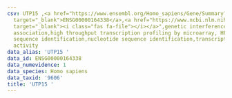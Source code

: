 ```yaml
---
csv: UTP15 ,<a href="https://www.ensembl.org/Homo_sapiens/Gene/Summary?db=core;g=ENSG00000164338"
  target="_blank">ENSG00000164338</a>,<a href="https://www.ncbi.nlm.nih.gov/pubmed/28369544"
  target="_blank"><i class="fas fa-file"></i></a>",genetic interference,functional
  association,high throughput transcription profiling by microarray, HF73 cells,nucleotide
  sequence identification,nucleotide sequence identification,transcriptional regulation,up-regulates
  activity
data_alias: 'UTP15 '
data_id: ENSG00000164338
data_numevidence: 1
data_species: Homo sapiens
data_taxid: '9606'
title: 'UTP15 '
---
```

